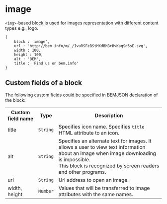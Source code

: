 # image

`<img>`-based block is used for images representation with different content types e.g., logo.

```bemjson
{
    block : 'image',
    url : 'http://bem.info/m/_/IvuRSFeBStMXdBhBrBvKagSd5sE.svg',
    width : 100,
    height : 100,
    alt : 'BEM',
    title : 'Find us on bem.info'
}
```

## Custom fields of a block

The following custom fields could be specified in BEMJSON declaration of the block:

<table>
    <tr>
        <th>Custom field name</th>
        <th>Type</th>
        <th>Description</th>
    </tr>
    <tr>
        <td>title</td>
        <td>
            <code>String</code>
        </td>
        <td>Specifies icon name. Specifies <code>title</code> HTML attribute to an icon.</td>
    </tr>
    <tr>
        <td>alt</td>
        <td>
            <code>String</code></td>
        <td>Specifies an alternate text for images. It allows a user to view text information about an image when image downloading is impossible.
            <br> This block is recognized by screen readers and other programs.</td>
    </tr>
    <tr>
        <td>url</td>
        <td>
            <code>String</code>
        </td>
        <td>Url address to open an image.</td>
    </tr>
    <tr>
        <td>width, height</td>
        <td>
            <code>Number</code>
        </td>
        <td>Values ​​that will be transferred to image attributes with the same names.</td>
    </tr>
</table>
